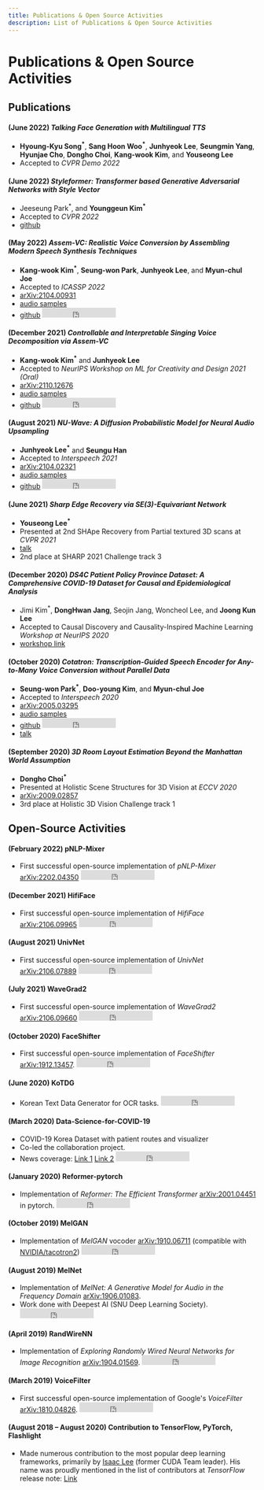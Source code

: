 ```yaml
---
title: Publications & Open Source Activities
description: List of Publications & Open Source Activities
---
```


# Publications & Open Source Activities

<!-- ![Minds Lab Logo](assets/mindslab_logo.png) -->
## Publications

#### **(June 2022)** _Talking Face Generation with Multilingual TTS_
- **Hyoung-Kyu Song<sup>\*</sup>**, **Sang Hoon Woo<sup>\*</sup>**, **Junhyeok Lee**, **Seungmin Yang**, **Hyunjae Cho**, **Dongho Choi**, **Kang-wook Kim**, and **Youseong Lee**
- Accepted to *CVPR Demo 2022*

#### **(June 2022)** _Styleformer: Transformer based Generative Adversarial Networks with Style Vector_
- Jeeseung Park<sup>\*</sup>, and **Younggeun Kim<sup>\*</sup>**
- Accepted to *CVPR 2022*
- [github](https://github.com/Jeeseung-Park/Styleformer)

#### **(May 2022)** _Assem-VC: Realistic Voice Conversion by Assembling Modern Speech Synthesis Techniques_
- **Kang-wook Kim<sup>\*</sup>**, **Seung-won Park**, **Junhyeok Lee**, and **Myun-chul Joe**
- Accepted to *ICASSP 2022*
- [arXiv:2104.00931](https://arxiv.org/abs/2104.00931)
- [audio samples](https://mindslab-ai.github.io/assem-vc)
- [github](https://github.com/mindslab-ai/assem-vc)
    <iframe src="https://ghbtns.com/github-btn.html?user=mindslab-ai&repo=assem-vc&type=star&count=true" frameborder="0" scrolling="0" width="150" height="20" title="GitHub"></iframe>

#### **(December 2021)** _Controllable and Interpretable Singing Voice Decomposition via Assem-VC_
- **Kang-wook Kim<sup>\*</sup>** and **Junhyeok Lee**
- Accepted to *NeurIPS Workshop on ML for Creativity and Design 2021 (Oral)*
- [arXiv:2110.12676](https://arxiv.org/abs/2110.12676)
- [audio samples](https://mindslab-ai.github.io/assem-vc/singer/)
- [github](https://github.com/mindslab-ai/assem-vc)
    <iframe src="https://ghbtns.com/github-btn.html?user=mindslab-ai&repo=assem-vc&type=star&count=true" frameborder="0" scrolling="0" width="150" height="20" title="GitHub"></iframe>

#### **(August 2021)** _NU-Wave: A Diffusion Probabilistic Model for Neural Audio Upsampling_
- **Junhyeok Lee<sup>\*</sup>** and **Seungu Han**
- Accepted to *Interspeech 2021*
- [arXiv:2104.02321](https://arxiv.org/abs/2104.02321)
- [audio samples](https://mindslab-ai.github.io/nuwave)
- [github](https://github.com/mindslab-ai/nuwave)
    <iframe src="https://ghbtns.com/github-btn.html?user=mindslab-ai&repo=nuwave&type=star&count=true" frameborder="0" scrolling="0" width="150" height="20" title="GitHub"></iframe>

#### **(June 2021)** _Sharp Edge Recovery via SE(3)-Equivariant Network_
- **Youseong Lee<sup>\*</sup>**
- Presented at 2nd SHApe Recovery from Partial textured 3D scans at *CVPR 2021*
- [talk](https://youtu.be/UVYQzQ-mH1w?t=9231)
- 2nd place at SHARP 2021 Challenge track 3

#### **(December 2020)** _DS4C Patient Policy Province Dataset: A Comprehensive COVID-19 Dataset for Causal and Epidemiological Analysis_
- Jimi Kim<sup>\*</sup>, **DongHwan Jang**, Seojin Jang, Woncheol Lee, and **Joong Kun Lee**
- Accepted to Causal Discovery and Causality-Inspired Machine Learning *Workshop at NeurIPS 2020* 
- [workshop link](https://www.cmu.edu/dietrich/causality/neurips20ws/)

#### **(October 2020)** _Cotatron: Transcription-Guided Speech Encoder for Any-to-Many Voice Conversion without Parallel Data_
- **Seung-won Park<sup>\*</sup>**, **Doo-young Kim**, and **Myun-chul Joe**
- Accepted to *Interspeech 2020* 
- [arXiv:2005.03295](https://arxiv.org/abs/2005.03295)
- [audio samples](https://mindslab-ai.github.io/cotatron/)
- [github](https://github.com/mindslab-ai/cotatron)
    <iframe src="https://ghbtns.com/github-btn.html?user=mindslab-ai&repo=cotatron&type=star&count=true" frameborder="0" scrolling="0" width="150" height="20" title="GitHub"></iframe>
- [talk](https://youtu.be/lnNuL8hqoh4)

#### **(September 2020)** _3D Room Layout Estimation Beyond the Manhattan World Assumption_
- **Dongho Choi<sup>\*</sup>**
- Presented at Holistic Scene Structures for 3D Vision at *ECCV 2020* 
- [arXiv:2009.02857](https://arxiv.org/abs/2009.02857)
- 3rd place at Holistic 3D Vision Challenge track 1


## Open-Source Activities

#### **(February 2022)** pNLP-Mixer
- First successful open-source implementation of *pNLP-Mixer* [arXiv:2202.04350](https://arxiv.org/abs/2202.04350)
    <iframe src="https://ghbtns.com/github-btn.html?user=mindslab-ai&repo=pnlp-mixer&type=star&count=true" frameborder="0" scrolling="0" width="150" height="20" title="GitHub"></iframe>

#### **(December 2021)** HifiFace
- First successful open-source implementation of *HifiFace* [arXiv:2106.09965](https://arxiv.org/abs/2106.09965)
    <iframe src="https://ghbtns.com/github-btn.html?user=mindslab-ai&repo=hififace&type=star&count=true" frameborder="0" scrolling="0" width="150" height="20" title="GitHub"></iframe>

#### **(August 2021)** UnivNet
- First successful open-source implementation of *UnivNet* [arXiv:2106.07889](https://arxiv.org/abs/2106.07889)
    <iframe src="https://ghbtns.com/github-btn.html?user=mindslab-ai&repo=univnet&type=star&count=true" frameborder="0" scrolling="0" width="150" height="20" title="GitHub"></iframe>

#### **(July 2021)** WaveGrad2
- First successful open-source implementation of *WaveGrad2* [arXiv:2106.09660](https://arxiv.org/abs/2106.09660)
    <iframe src="https://ghbtns.com/github-btn.html?user=mindslab-ai&repo=wavegrad2&type=star&count=true" frameborder="0" scrolling="0" width="150" height="20" title="GitHub"></iframe>
    
#### **(October 2020)** FaceShifter
- First successful open-source implementation of *FaceShifter* [arXiv:1912.13457](https://arxiv.org/abs/1912.13457). 
    <iframe src="https://ghbtns.com/github-btn.html?user=mindslab-ai&repo=faceshifter&type=star&count=true" frameborder="0" scrolling="0" width="150" height="20" title="GitHub"></iframe>

#### **(June 2020)** KoTDG
- Korean Text Data Generator for OCR tasks.
    <iframe src="https://ghbtns.com/github-btn.html?user=Diuven&repo=KoTDG&type=star&count=true" frameborder="0" scrolling="0" width="150" height="20" title="GitHub"></iframe>

#### **(March 2020)** Data-Science-for-COVID-19
- COVID-19 Korea Dataset with patient routes and visualizer
- Co-led the collaboration project.
- News coverage: [Link 1](http://it.chosun.com/site/data/html_dir/2020/06/24/2020062403706.html) [Link 2](http://www.aitimes.kr/news/articleView.html?idxno=15685)
    <iframe src="https://ghbtns.com/github-btn.html?user=ThisIsIsaac&repo=Data-Science-for-COVID-19&type=star&count=true" frameborder="0" scrolling="0" width="150" height="20" title="GitHub"></iframe>

#### **(January 2020)** Reformer-pytorch
- Implementation of *Reformer: The Efficient Transformer* [arXiv:2001.04451](https://arxiv.org/abs/2001.04451) in pytorch.
    <iframe src="https://ghbtns.com/github-btn.html?user=Rick-McCoy&repo=Reformer-pytorch&type=star&count=true" frameborder="0" scrolling="0" width="150" height="20" title="GitHub"></iframe>

#### **(October 2019)** MelGAN
- Implementation of *MelGAN* vocoder [arXiv:1910.06711](https://arxiv.org/abs/1910.06711) (compatible with [NVIDIA/tacotron2](https://github.com/NVIDIA/tacotron2))
    <iframe src="https://ghbtns.com/github-btn.html?user=seungwonpark&repo=melgan&type=star&count=true" frameborder="0" scrolling="0" width="150" height="20" title="GitHub"></iframe>

#### **(August 2019)** MelNet
- Implementation of *MelNet: A Generative Model for Audio in the Frequency Domain* [arXiv:1906.01083](https://arxiv.org/abs/1906.01083).
- Work done with Deepest AI (SNU Deep Learning Society).
    <iframe src="https://ghbtns.com/github-btn.html?user=Deepest-Project&repo=MelNet&type=star&count=true" frameborder="0" scrolling="0" width="150" height="20" title="GitHub"></iframe>

#### **(April 2019)** RandWireNN
- Implementation of *Exploring Randomly Wired Neural Networks for Image Recognition* [arXiv:1904.01569](https://arxiv.org/abs/1904.01569).
    <iframe src="https://ghbtns.com/github-btn.html?user=seungwonpark&repo=RandWireNN&type=star&count=true" frameborder="0" scrolling="0" width="150" height="20" title="GitHub"></iframe>

#### **(March 2019)** VoiceFilter
- First successful open-source implementation of Google's *VoiceFilter* [arXiv:1810.04826](https://arxiv.org/abs/1810.04826).
    <iframe src="https://ghbtns.com/github-btn.html?user=mindslab-ai&repo=voicefilter&type=star&count=true" frameborder="0" scrolling="0" width="150" height="20" title="GitHub"></iframe>

#### **(August 2018 – August 2020)** Contribution to TensorFlow, PyTorch, Flashlight
- Made numerous contribution to the most popular deep learning frameworks, primarily by [Isaac Lee](https://github.com/ThisIsIsaac) (former CUDA Team leader). His name was proudly mentioned in the list of contributors at *TensorFlow* release note: [Link](https://github.com/tensorflow/tensorflow/releases/tag/v2.1.0)